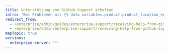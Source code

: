 ```yaml
---
title: Unterstützung vom GitHub-Support erhalten
intro: 'Bei Problemen mit {% data variables.product.product_location_enterprise %} kann Ihnen der {% data variables.contact.github_support %} helfen.'
redirect_from:
  - /enterprise/admin/guides/enterprise-support/receiving-help-from-github-enterprise-support/
  - /enterprise/admin/enterprise-support/receiving-help-from-github-support
mapTopic: true
versions:
  enterprise-server: '*'
---
```


